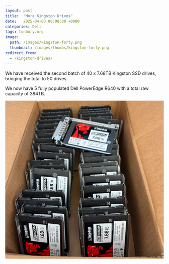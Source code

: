 ```yaml
---
layout: post
title:  "More Kingston Drives"
date:   2025-04-03 00:00:00 +0000
categories: Dell
tags: tunbury.org
image:
  path: /images/kingston-forty.png
  thumbnail: /images/thumbs/kingston-forty.png
redirect_from:
  - /kingston-drives/
---
```


We have received the second batch of 40 x 7.68TB Kingston SSD drives, bringing the total to 50 drives.

We now have 5 fully populated Dell PowerEdge R640 with a total raw capacity of 384TB.

![](/images/kingston-forty-with-caddies.png)
